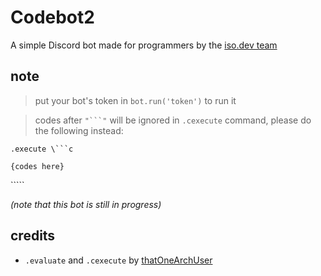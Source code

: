 # Codebot2 
A simple Discord bot made for programmers by the [iso.dev team](https://github.com/PyBotDevs)

## note
> put your bot's token in `bot.run('token')` to run it

> codes after `"```"` will be ignored in `.cexecute` command, please do the following instead:

`.execute \```c`

`{codes here}`

`\````


*(note that this bot is still in progress)*

## credits
- `.evaluate` and `.cexecute` by [thatOneArchUser](https://github.com/thatOneArchUser)
